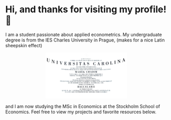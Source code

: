 # Hi, and thanks for visiting my profile! 👋
I am a student passionate about applied econometrics. My undergraduate degree is from the IES Charles University in Prague, (makes for a nice Latin sheepskin effect) 
<p align="center">
  <img src="Bc.jpg" alt="Charles University" height="50%" width="50%">
</p>
and I am now studying the MSc in Economics at the Stockholm School of Economics. Feel free to view my projects and favorite resources  below.


 

 






